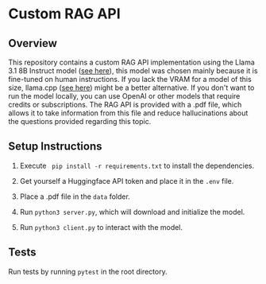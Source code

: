 # Custom RAG API

## Overview

This repository contains a custom RAG API implementation using the Llama 3.1 8B Instruct model ([see here](https://huggingface.co/meta-llama/Meta-Llama-3.1-8B-Instruct)), this model was chosen mainly because it is fine-tuned on human instructions. If you lack the VRAM for a model of this size, llama.cpp ([see here](https://github.com/ggerganov/llama.cpp)) might be a better alternative. If you don't want to run the model locally, you can use OpenAI or other models that require credits or subscriptions. The RAG API is provided with a .pdf file, which allows it to take information from this file and reduce hallucinations about the questions provided regarding this topic.

## Setup Instructions

1. Execute ` pip install -r requirements.txt` to install the dependencies.

2. Get yourself a Huggingface API token and place it in the `.env` file.

3. Place a .pdf file in the `data` folder.

3. Run `python3 server.py`, which will download and initialize the model.

4. Run `python3 client.py` to interact with the model.


## Tests

Run tests by running `pytest` in the root directory.
